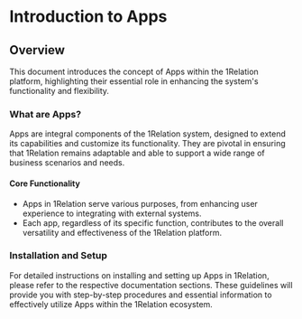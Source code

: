 # Introduction to Apps

## Overview

This document introduces the concept of Apps within the 1Relation platform, highlighting their essential role in enhancing the system's functionality and flexibility.

### What are Apps?

Apps are integral components of the 1Relation system, designed to extend its capabilities and customize its functionality. They are pivotal in ensuring that 1Relation remains adaptable and able to support a wide range of business scenarios and needs.

#### Core Functionality

- Apps in 1Relation serve various purposes, from enhancing user experience to integrating with external systems.
- Each app, regardless of its specific function, contributes to the overall versatility and effectiveness of the 1Relation platform.

### Installation and Setup

For detailed instructions on installing and setting up Apps in 1Relation, please refer to the respective documentation sections. These guidelines will provide you with step-by-step procedures and essential information to effectively utilize Apps within the 1Relation ecosystem.